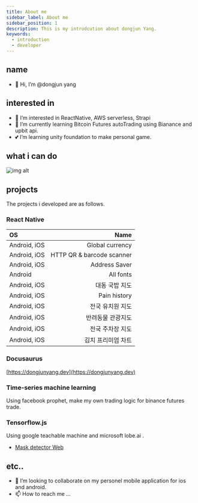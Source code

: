 ```yaml
---
title: About me
sidebar_label: About me
sidebar_position: 1
description: This is my introdcution about dongjun Yang.
keywords:
  - introduction
  - developer
---
```


## name
- 👋 Hi, I’m @dongjun yang

## interested in
- 👀 I’m interested in ReactNative, AWS serverless, Strapi
- 🌱 I’m currently learning Bitcoin Futures autoTrading using Bianance and upbit api.
- 💕 I’m learning unity foundation to make personal game.

## what i can do 

![img alt](/img/techspec.png)

## projects

The projects i developed are as follows.

### React Native

| OS           | Name                             |
|:-------------|---------------------------------:|
| Android, iOS | Global currency                  |
| Android, iOS | HTTP QR & barcode scanner        |  
| Android, iOS | Address Saver                    | 
| Android      | All fonts                        | 
| Android, iOS | 대동 국밥 지도                    | 
| Android, iOS | Pain history                     | 
| Android, iOS | 전국 유치원 지도                  | 
| Android, iOS | 반려동물 관광지도                 | 
| Android, iOS | 전국 주차장 지도                  | 
| Android, iOS | 김치 프리미엄 차트                | 

### Docusaurus

[https://dongjunyang.dev](https://dongjunyang.dev)

### Time-series machine learning

Using facebook prophet, make my own trading logic for binance futures trade.

### Tensorflow.js

Using google teachable machine and microsoft lobe.ai .
- [Mask detector Web](https://nomask-detector.netlify.app)

## etc..
- 💞️ I’m looking to collaborate on my personel mobile application for ios and android.
- 📫 How to reach me ...

<!---
devbalmuda/devbalmuda is a ✨ special ✨ repository because its `README.md` (this file) appears on your GitHub profile.
You can click the Preview link to take a look at your changes.
--->
